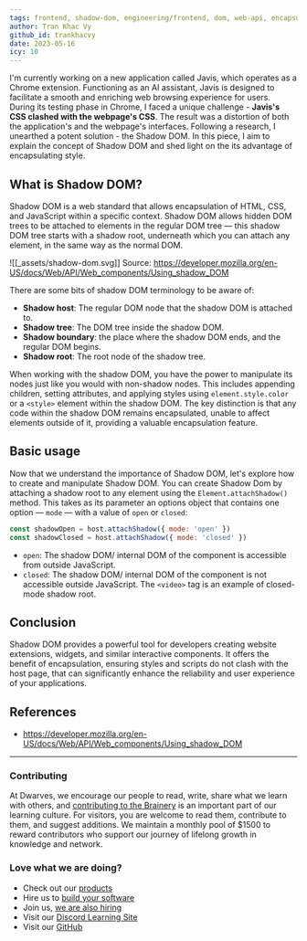 ```yaml
---
tags: frontend, shadow-dom, engineering/frontend, dom, web-api, encapsulation, document-object-model
author: Tran Khac Vy
github_id: trankhacvy
date: 2023-05-16
icy: 10
---
```


I'm currently working on a new application called Javis, which operates as a Chrome extension. Functioning as an AI assistant, Javis is designed to facilitate a smooth and enriching web browsing experience for users. During its testing phase in Chrome, I faced a unique challenge - **Javis's CSS clashed with the webpage's CSS**. The result was a distortion of both the application's and the webpage's interfaces. Following a research, I unearthed a potent solution - the Shadow DOM. In this piece, I aim to explain the concept of Shadow DOM and shed light on the its advantage of encapsulating style.

## What is Shadow DOM?

Shadow DOM is a web standard that allows encapsulation of HTML, CSS, and JavaScript within a specific context. Shadow DOM allows hidden DOM trees to be attached to elements in the regular DOM tree — this shadow DOM tree starts with a shadow root, underneath which you can attach any element, in the same way as the normal DOM.

![[_assets/shadow-dom.svg]] Source: https://developer.mozilla.org/en-US/docs/Web/API/Web_components/Using_shadow_DOM

There are some bits of shadow DOM terminology to be aware of:

- **Shadow host**: The regular DOM node that the shadow DOM is attached to.
- **Shadow tree**: The DOM tree inside the shadow DOM.
- **Shadow boundary**: the place where the shadow DOM ends, and the regular DOM begins.
- **Shadow root**: The root node of the shadow tree.

When working with the shadow DOM, you have the power to manipulate its nodes just like you would with non-shadow nodes. This includes appending children, setting attributes, and applying styles using `element.style.color` or a `<style>` element within the shadow DOM. The key distinction is that any code within the shadow DOM remains encapsulated, unable to affect elements outside of it, providing a valuable encapsulation feature.

## Basic usage

Now that we understand the importance of Shadow DOM, let's explore how to create and manipulate Shadow DOM. You can create Shadow Dom by attaching a shadow root to any element using the `Element.attachShadow()` method. This takes as its parameter an options object that contains one option — `mode` — with a value of `open` or `closed`:

```js
const shadowOpen = host.attachShadow({ mode: 'open' })
const shadowClosed = host.attachShadow({ mode: 'closed' })
```

- `open`: The shadow DOM/ internal DOM of the component is accessible from outside JavaScript.
- `closed`: The shadow DOM/ internal DOM of the component is not accessible outside JavaScript. The `<video>` tag is an example of closed-mode shadow root.

## Conclusion

Shadow DOM provides a powerful tool for developers creating website extensions, widgets, and similar interactive components. It offers the benefit of encapsulation, ensuring styles and scripts do not clash with the host page, that can significantly enhance the reliability and user experience of your applications.

## References

- https://developer.mozilla.org/en-US/docs/Web/API/Web_components/Using_shadow_DOM

---
<!-- CTA -->
### Contributing

At Dwarves, we encourage our people to read, write, share what we learn with others, and [contributing to the Brainery](./CONTRIBUTING.md) is an important part of our learning culture. For visitors, you are welcome to read them, contribute to them, and suggest additions. We maintain a monthly pool of $1500 to reward contributors who support our journey of lifelong growth in knowledge and network.

### Love what we are doing?

- Check out our [products](https://superbits.co)
- Hire us to [build your software](https://d.foundation)
- Join us, [we are also hiring](https://github.com/dwarvesf/WeAreHiring)
- Visit our [Discord Learning Site](https://discord.gg/dzNBpNTVEZ)
- Visit our [GitHub](https://github.com/dwarvesf)